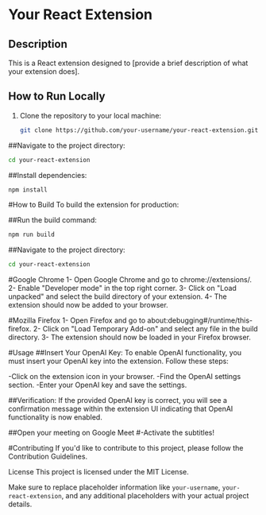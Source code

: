 # Your React Extension

## Description

This is a React extension designed to [provide a brief description of what your extension does].

## How to Run Locally

1. Clone the repository to your local machine:

   ```bash
   git clone https://github.com/your-username/your-react-extension.git
   ```

##Navigate to the project directory:
   ```bash
   cd your-react-extension
   ```

##Install dependencies:
   ```bash
   npm install
   ```

#How to Build
To build the extension for production:

##Run the build command:
   ```bash
   npm run build
   ```


##Navigate to the project directory:
   ```bash
   cd your-react-extension
   ```
#Google Chrome
  1- Open Google Chrome and go to chrome://extensions/.
  2- Enable "Developer mode" in the top right corner.
  3- Click on "Load unpacked" and select the build directory of your extension.
  4- The extension should now be added to your browser.

#Mozilla Firefox
  1- Open Firefox and go to about:debugging#/runtime/this-firefox.
  2- Click on "Load Temporary Add-on" and select any file in the build directory.
  3- The extension should now be loaded in your Firefox browser.

#Usage
##Insert Your OpenAI Key:
To enable OpenAI functionality, you must insert your OpenAI key into the extension. Follow these steps:

  -Click on the extension icon in your browser.
  -Find the OpenAI settings section.
  -Enter your OpenAI key and save the settings.

##Verification:
If the provided OpenAI key is correct, you will see a confirmation message within the extension UI indicating that OpenAI functionality is now enabled.

##Open your meeting on Google Meet
   #-Activate the subtitles!
   
#Contributing
If you'd like to contribute to this project, please follow the Contribution Guidelines.

License
This project is licensed under the MIT License.

Make sure to replace placeholder information like `your-username`, `your-react-extension`, and any additional placeholders with your actual project details.
